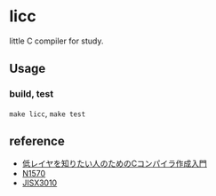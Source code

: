 # licc

little C compiler for study.

## Usage

### build, test

`make licc`, `make test`


## reference

- [低レイヤを知りたい人のためのCコンパイラ作成入門](https://www.sigbus.info/compilerbook)
- [N1570](http://www.open-std.org/jtc1/sc22/wg14/www/docs/n1570.pdf)
- [JISX3010](https://kikakurui.com/x3/X3010-2003-01.html)
